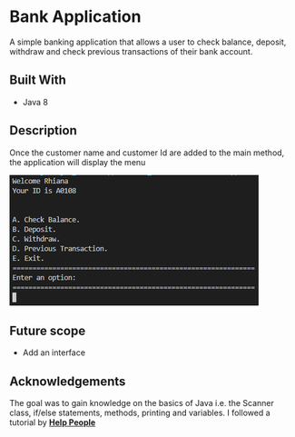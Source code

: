 # Bank Application
A simple banking application that allows a user to check balance, deposit, withdraw and check previous transactions
of their bank account. 

## Built With
* Java 8

## Description
Once the customer name and customer Id are added to the main method, the application will display the menu

![Menu](/readme_images/menu.png)




## Future scope
* Add an interface

## Acknowledgements
The goal was to gain knowledge on the basics of Java i.e. the Scanner class, if/else statements, methods, printing and variables.
I followed a tutorial by [**Help People** ](https://www.youtube.com/watch?v=wQbEH4tVMJA&t=1030s)